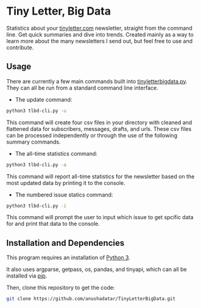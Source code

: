 # Tiny Letter, Big Data
Statistics about your [tinyletter.com](https://tinyletter.com) newsletter, straight from the command line. Get quick summaries and dive into trends. Created mainly as a way to learn more about the many newsletters I send out, but feel free to use and contribute. 

## Usage

There are currently a few main commands built into [tinyletterbigdata.py](https://github.com/anushadatar/TinyLetterBigData/blob/master/tinyletterbigdata.py). They can all be run from a standard command line interface.
- The update command:
```sh
python3 tlbd-cli.py -u
```
This command will create four csv files in your directory with cleaned and flattened data for subscribers, messages, drafts, and urls. These csv files can be processed independently or through the use of the following summary commands.

- The all-time statistics command:
```sh
python3 tlbd-cli.py -a
```
This command will report all-time statistics for the newsletter based on the most updated data by printing it to the console.
- The numbered issue statics command:
```sh
python3 tlbd-cli.py -i
```
This command will prompt the user to input which issue to get spcific data for and print that data to the console. 

## Installation and Dependencies
This program requires an installation of [Python 3](https://www.python.org/downloads/).

It also uses argparse, getpass, os, pandas, and tinyapi, which can all be installed via [pip](https://pypi.org/project/pip/). 

Then, clone this repository to get the code:
```sh
git clone https://github.com/anushadatar/TinyLetterBigData.git
```
